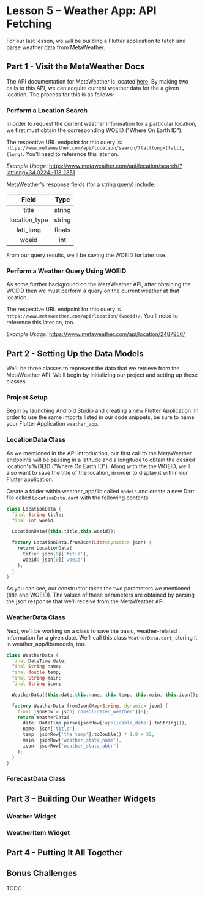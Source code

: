 # Lesson 5 – Weather App: API Fetching
For our last lesson, we will be building a Flutter application to fetch and parse weather data from MetaWeather.

## Part 1 - Visit the MetaWeather Docs
The API documentation for MetaWeather is located [here](https://www.metaweather.com/api/).  By making two calls to this API, we can acquire current weather data for the a given location.  The process for this is as follows:

### Perform a Location Search
In order to request the current weather information for a particular location, we first must obtain the corresponding WOEID ("Where On Earth ID").

The respective URL endpoint for this query is: `https://www.metaweather.com/api/location/search/?lattlong=(latt),(long)`. You'll need to reference this later on.

*Example Usage:* https://www.metaweather.com/api/location/search/?lattlong=34.0224,-118.2851

MetaWeather's response fields (for a string query) include:

| Field        | Type  |
|:------------:|:-----:|
| title        | string|
| location_type| string|
| latt_long    | floats|
| woeid        | int   |

From our query results, we'll be saving the WOEID for later use.

### Perform a Weather Query Using WOEID
As some further background on the MetaWeather API, after obtaining the WOEID then we must perform a query on the current weather at that location.

The respective URL endpoint for this query is `https://www.metaweather.com/api/location/(woeid)/`. You'll need to reference this later on, too.

*Example Usage:* https://www.metaweather.com/api/location/2487956/

## Part 2 - Setting Up the Data Models
We'll be three classes to represent the data that we retrieve from the MetaWeather API.  We'll begin by initializing our project and setting up these classes.

### Project Setup
Begin by launching Android Studio and creating a new Flutter Application.  In order to use the same imports listed in our code snippets, be sure to name your Flutter Application `weather_app`.

### LocationData Class
As we mentioned in the API introduction, our first call to the MetaWeather endpoints will be passing in a latitude and a longitude to obtain the desired location's WOEID ("Where On Earth ID").  Along with the the WOEID, we'll also want to save the title of the location, in order to display it within our Flutter application.

Create a folder within weather_app/lib called `models` and create a new Dart file called `LocationData.dart` with the following contents:
```dart
class LocationData {
  final String title;
  final int woeid;

  LocationData({this.title,this.woeid});

  factory LocationData.fromJson(List<dynamic> json) {
    return LocationData(
      title: json[0]['title'],
      woeid: json[0]['woeid']
    );
  }
}
```

As you can see, our constructor takes the two parameters we mentioned (title and WOEID).  The values of these parameters are obtained by parsing the json response that we'll receive from the MetaWeather API.

### WeatherData Class
Next, we'll be working on a class to save the basic, weather-related information for a given date.  We'll call this class `WeatherData.dart`, storing it in weather_app/lib/models, too.

```dart
class WeatherData {
  final DateTime date;
  final String name;
  final double temp;
  final String main;
  final String icon;

  WeatherData({this.date,this.name, this.temp, this.main, this.icon});

  factory WeatherData.fromJson(Map<String, dynamic> json) {
    final jsonRow = json['consolidated_weather'][0];
    return WeatherData(
      date: DateTime.parse(jsonRow['applicable_date'].toString()),
      name: json['title'],
      temp: jsonRow['the_temp'].toDouble() * 1.8 + 32,
      main: jsonRow['weather_state_name'],
      icon: jsonRow['weather_state_abbr']
    );
  }
}
```

### ForecastData Class

## Part 3 – Building Our Weather Widgets

### Weather Widget

### WeatherItem Widget

## Part 4 - Putting It All Together

## Bonus Challenges
TODO
